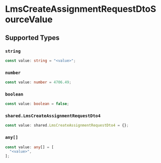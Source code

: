 # LmsCreateAssignmentRequestDtoSourceValue


## Supported Types

### `string`

```typescript
const value: string = "<value>";
```

### `number`

```typescript
const value: number = 4706.49;
```

### `boolean`

```typescript
const value: boolean = false;
```

### `shared.LmsCreateAssignmentRequestDto4`

```typescript
const value: shared.LmsCreateAssignmentRequestDto4 = {};
```

### `any[]`

```typescript
const value: any[] = [
  "<value>",
];
```

